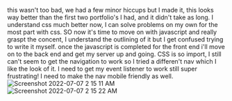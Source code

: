 this wasn't too bad, we had a few minor hiccups but I made it, this looks way better than the first two portfolio's I had, and it didn't take as long. I understand css much better now, I can solve problems on my own for the most part with css. SO now it's time to move on with javascript and really graspt the concent, I understand the outlining of it but I get confused trying to write it myself. once the javascript is completed for the front end i'll move on to the back end and get my server up and going.
CSS is so import, I still can't seem to get the navigation to work so I tried a differen't nav which I like the look of it. I need to get my event listener to work still super frustrating! I need to make the nav mobile friendly as well.
![Screenshot 2022-07-07 2 15 11 AM](https://user-images.githubusercontent.com/103866435/177704577-cc671220-a8fa-4a5c-b26b-002dae39013a.png)
![Screenshot 2022-07-07 2 15 22 AM](https://user-images.githubusercontent.com/103866435/177704581-d4ed200c-88b9-403b-856d-492003c0a6b5.png)
